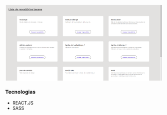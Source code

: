 <p align="center">
  <img src="src/assets/banner.png" alt="Site" width="500px"/>
</p>
 
### Tecnologias

- REACT.JS
- SASS
